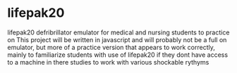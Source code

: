 # lifepak20
lifepak20 defribrillator emulator for medical and nursing students to practice on 
This project will be written in javascript and will probably not be a full on emulator, but more of a practice version that appears to work correctly, mainly to familiarize students with use of lifepak20 if they dont have access to a machine in there studies to work with various shockable rythyms
